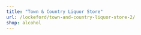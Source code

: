 ```yaml
---
title: "Town & Country Liquor Store"
url: /lockeford/town-and-country-liquor-store-2/
shop: alcohol
---
```

